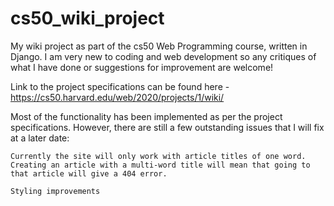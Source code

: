 # cs50_wiki_project
My wiki project as part of the cs50 Web Programming course, written in Django. I am very new to coding and web development so any critiques of what I have done or suggestions for improvement are welcome!

Link to the project specifications can be found here - https://cs50.harvard.edu/web/2020/projects/1/wiki/

Most of the functionality has been implemented as per the project specifications. However, there are still a few outstanding issues that I will fix at a later date:

    Currently the site will only work with article titles of one word. Creating an article with a multi-word title will mean that going to that article will give a 404 error.

    Styling improvements
